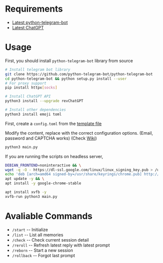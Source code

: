 # Requirements

- [Latest python-telegram-bot](https://github.com/python-telegram-bot/python-telegram-bot)
- [Latest ChatGPT](https://github.com/acheong08/ChatGPT)

# Usage

First, you should install `python-telegram-bot` library from source 
```bash
# Install telegram bot library
git clone https://github.com/python-telegram-bot/python-telegram-bot
cd python-telegram-bot && python setup.py install --user
# For proxy support
pip install httpx[socks]

# Install ChatGPT API
python3 install --upgrade revChatGPT

# Install other dependencies
python3 install emoji toml
```

First, create a `config.toml` from the [template file](./config.example.toml)

Modify the content, replace with the correct configuration options. (Email, password and CAPTCHA works) (Check [Wiki](https://github.com/acheong08/ChatGPT/wiki/Setup0))

```bash
python3 main.py
```

If you are running the scripts on headless server,
```bash
DEBIAN_FRONTEND=noninteractive && \
wget -q -O - https://dl-ssl.google.com/linux/linux_signing_key.pub > /usr/share/keyrings/chrome.pub && \
echo 'deb [arch=amd64 signed-by=/usr/share/keyrings/chrome.pub] http://dl.google.com/linux/chrome/deb/ stable main' > /etc/apt/sources.list.d/google-chrome.list && \
apt update -y && \
apt install -y google-chrome-stable

apt install xvfb -y
xvfb-run python3 main.py
```
# Avaliable Commands

- `/start` -- Initialize
- `/list` -- List all memories
- `/check` -- Check current session detail
- `/reroll` -- Refresh latest reply with latest prompt
- `/reborn` -- Start a new session
- `/rollback` -- Forgot last prompt 
